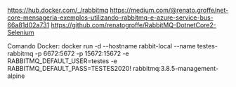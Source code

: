 https://hub.docker.com/_/rabbitmq
https://medium.com/@renato.groffe/net-core-mensageria-exemplos-utilizando-rabbitmq-e-azure-service-bus-66a81d02a731
https://github.com/renatogroffe/RabbitMQ-DotnetCore2-Selenium

Comando Docker:
docker run -d --hostname rabbit-local --name testes-rabbitmq -p 6672:5672 -p 15672:15672 -e RABBITMQ_DEFAULT_USER=testes -e RABBITMQ_DEFAULT_PASS=TESTES2020! rabbitmq:3.8.5-management-alpine